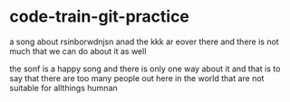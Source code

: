 # code-train-git-practice


a song about rsinborwdnjsn anad the kkk ar eover there and there is not much that we can do about it as well 


the sonf is a happy song and there is only one way about it and that is to say that there are too many people out here in the world that are not suitable for allthings humnan